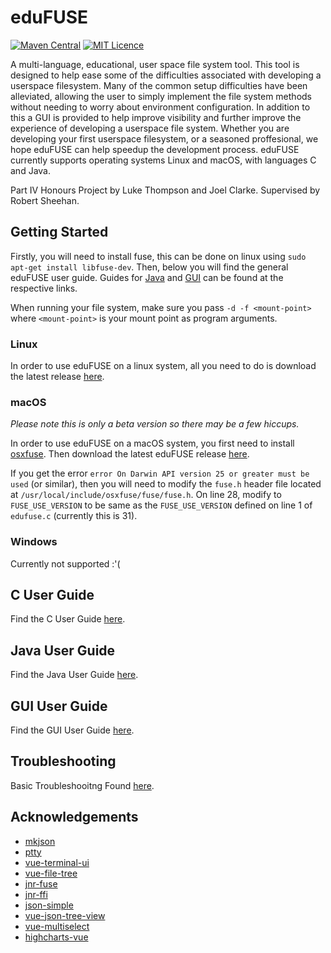 # eduFUSE
 [![Maven Central](https://maven-badges.herokuapp.com/maven-central/com/edufuse/badge.svg)](https://maven-badges.herokuapp.com/maven-central/com/edufuse)
 [![MIT Licence](https://badges.frapsoft.com/os/mit/mit.png?v=103)](https://opensource.org/licenses/mit-license.php)


A multi-language, educational, user space file system tool. This tool is designed to help ease some of the difficulties associated with developing a userspace filesystem. Many of the common setup difficulties have been alleviated, allowing the user to simply implement the file system methods without needing to worry about environment configuration. In addition to this a GUI is provided to help improve visibility and further improve the experience of developing a userspace file system. Whether you are developing your first userspace filesystem, or a seasoned proffesional, we hope eduFUSE can help speedup the development process. eduFUSE currently supports operating systems Linux and macOS, with languages C and Java. 

Part IV Honours Project by Luke Thompson and Joel Clarke. Supervised by Robert Sheehan.

## Getting Started
Firstly, you will need to install fuse, this can be done on linux using `sudo apt-get install libfuse-dev`. Then, below you will find the general eduFUSE user guide. Guides for [Java](https://github.com/lukethompsxn/edufuse/tree/master/java/) and [GUI](https://github.com/lukethompsxn/edufuse/tree/master/gui/) can be found at the respective links.

When running your file system, make sure you pass `-d -f <mount-point>` where `<mount-point>` is your mount point as program arguments. 

### Linux
In order to use eduFUSE on a linux system, all you need to do is download the latest release [here](https://github.com/lukethompsxn/edufuse/releases).

### macOS
*Please note this is only a beta version so there may be a few hiccups.*

In order to use eduFUSE on a macOS system, you first need to install [osxfuse](https://osxfuse.github.io/). Then download the latest eduFUSE release [here](https://github.com/lukethompsxn/edufuse/releases).

If you get the error `error On Darwin API version 25 or greater must be used` (or similar), then you will need to modify the `fuse.h` header file located at `/usr/local/include/osxfuse/fuse/fuse.h`. On line 28, modify to `FUSE_USE_VERSION` to be same as the `FUSE_USE_VERSION` defined on line 1 of `edufuse.c` (currently this is 31).

### Windows
Currently not supported :'(

## C User Guide
Find the C User Guide [here](https://github.com/lukethompsxn/edufuse/blob/master/lib/).

## Java User Guide
Find the Java User Guide [here](https://github.com/lukethompsxn/edufuse/tree/master/java/).

## GUI User Guide
Find the GUI User Guide [here](https://github.com/lukethompsxn/edufuse/tree/master/gui/).

## Troubleshooting
Basic Troubleshooitng Found [here](https://github.com/lukethompsxn/edufuse/blob/master/Troubleshooting.md).

## Acknowledgements
- [mkjson](https://github.com/Jacajack/mkjson)
- [ptty](https://gitlab.com/pachanka/ptty)
- [vue-terminal-ui](https://github.com/shershen08/vue-terminal-ui)
- [vue-file-tree](https://github.com/robogeek/vue-file-tree)
- [jnr-fuse](https://github.com/SerCeMan/jnr-fuse)
- [jnr-ffi](https://github.com/jnr/jnr-ffi)
- [json-simple](https://github.com/fangyidong/json-simple)
- [vue-json-tree-view](https://github.com/michaelfitzhavey/vue-json-tree-view)
- [vue-multiselect](https://github.com/shentao/vue-multiselect)
- [highcharts-vue](https://github.com/highcharts/highcharts-vue)

